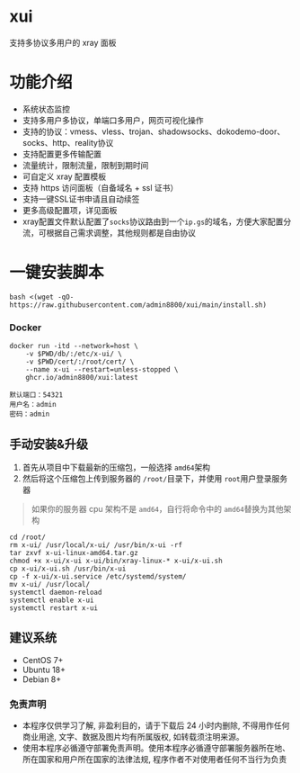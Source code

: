 # xui

支持多协议多用户的 xray 面板

# 功能介绍

- 系统状态监控
- 支持多用户多协议，单端口多用户，网页可视化操作
- 支持的协议：vmess、vless、trojan、shadowsocks、dokodemo-door、socks、http、reality协议
- 支持配置更多传输配置
- 流量统计，限制流量，限制到期时间
- 可自定义 xray 配置模板
- 支持 https 访问面板（自备域名 + ssl 证书）
- 支持一键SSL证书申请且自动续签
- 更多高级配置项，详见面板
- xray配置文件默认配置了`socks`协议路由到一个`ip.gs`的域名，方便大家配置分流，可根据自己需求调整，其他规则都是自由协议

# 一键安装脚本

```
bash <(wget -qO- https://raw.githubusercontent.com/admin8800/xui/main/install.sh)
```


### Docker
```
docker run -itd --network=host \
    -v $PWD/db/:/etc/x-ui/ \
    -v $PWD/cert/:/root/cert/ \
    --name x-ui --restart=unless-stopped \
    ghcr.io/admin8800/xui:latest
```
```
默认端口：54321
用户名：admin
密码：admin
```

## 手动安装&升级

1. 首先从项目中下载最新的压缩包，一般选择 `amd64`架构
2. 然后将这个压缩包上传到服务器的 `/root/`目录下，并使用 `root`用户登录服务器

> 如果你的服务器 cpu 架构不是 `amd64`，自行将命令中的 `amd64`替换为其他架构

```
cd /root/
rm x-ui/ /usr/local/x-ui/ /usr/bin/x-ui -rf
tar zxvf x-ui-linux-amd64.tar.gz
chmod +x x-ui/x-ui x-ui/bin/xray-linux-* x-ui/x-ui.sh
cp x-ui/x-ui.sh /usr/bin/x-ui
cp -f x-ui/x-ui.service /etc/systemd/system/
mv x-ui/ /usr/local/
systemctl daemon-reload
systemctl enable x-ui
systemctl restart x-ui
```



## 建议系统

- CentOS 7+
- Ubuntu 18+
- Debian 8+




### 免责声明

* 本程序仅供学习了解, 非盈利目的，请于下载后 24 小时内删除, 不得用作任何商业用途, 文字、数据及图片均有所属版权, 如转载须注明来源。
* 使用本程序必循遵守部署免责声明。使用本程序必循遵守部署服务器所在地、所在国家和用户所在国家的法律法规, 程序作者不对使用者任何不当行为负责

